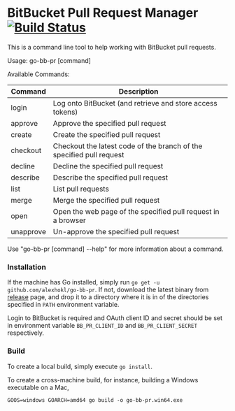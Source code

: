 # BitBucket Pull Request Manager [![Build Status](https://travis-ci.org/alexhokl/go-bb-pr.svg?branch=master)](https://travis-ci.org/alexhokl/go-bb-pr)

This is a command line tool to help working with BitBucket pull requests.

Usage:
  go-bb-pr [command]

Available Commands:

Command | Description
--- | ---
login      | Log onto BitBucket (and retrieve and store access tokens)
approve    | Approve the specified pull request
create     | Create the specified pull request
checkout   | Checkout the latest code of the branch of the specified pull request
decline    | Decline the specified pull request
describe   | Describe the specified pull request
list       | List pull requests
merge      | Merge the specified pull request
open       | Open the web page of the specified pull request in a browser
unapprove  | Un-approve the specified pull request

Use "go-bb-pr [command] --help" for more information about a command.

### Installation

If the machine has Go installed, simply run `go get -u
github.com/alexhokl/go-bb-pr`. If not, download the latest binary from
[release](https://github.com/alexhokl/go-bb-pr/releases) page, and drop it to
a directory where it is in of the directories specified in `PATH` environment
variable.

Login to BitBucket is required and OAuth client ID and secret should be set in
environment variable `BB_PR_CLIENT_ID` and `BB_PR_CLIENT_SECRET` respectively.

### Build

To create a local build, simply execute `go install`.

To create a cross-machine build, for instance, building a Windows executable on
a Mac,

```console
GOOS=windows GOARCH=amd64 go build -o go-bb-pr.win64.exe
```
